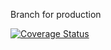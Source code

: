 Branch for production

[![Coverage Status](https://coveralls.io/repos/github/SeeBehr/Hornochsen/badge.svg?branch=refactoringCMV)](https://coveralls.io/github/SeeBehr/Hornochsen?branch=refactoringCMV)
